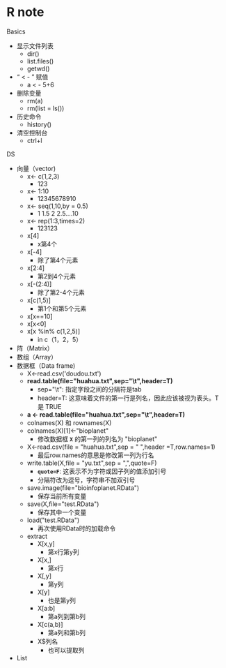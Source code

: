 # R note

Basics 

- 显示文件列表
    - dir()
    - list.files()
    - getwd()
- “ < - ” 赋值
    - a < - 5+6
- 删除变量
    - rm(a)
    - rm(list = ls())
- 历史命令
    - history()
- 清空控制台
    - ctrl+l

DS

- 向量（vector)
    - x<- c(1,2,3)
        - 123
    - x<- 1:10
        - 12345678910
    - x<- seq(1,10,by = 0.5)
        - 1 1.5 2 2.5….10
    - x<- rep(1:3,times=2)
        - 123123
    - x[4]
        - x第4个
    - x[-4]
        - 除了第4个元素
    - x[2:4]
        - 第2到4个元素
    - x[-(2:4)]
        - 除了第2-4个元素
    - x[c(1,5)]
        - 第1个和第5个元素
    - x[x==10]
    - x[x<0]
    - x[x %in% c(1,2,5)]
        - in c（1，2，5）
- 阵（Matrix）
- 数组（Array）
- 数据框（Data frame)
    - X<-read.csv('doudou.txt')
    - **read.table(file="huahua.txt",sep="\t",header=T)**
        - sep="\t": 指定字段之间的分隔符是tab
        - header=T: 这意味着文件的第一行是列名，因此应该被视为表头。T 是 TRUE
    - **a <- read.table(file="huahua.txt",sep="\t",header=T)**
    - colnames(X) 和 rownames(X)
    - colnames(X)[1]<-"bioplanet"
        - 修改数据框 **`X`** 的第一列的列名为 "bioplanet"
    - X<-read.csv(file = "huahua.txt",sep = "	",header =T,row.names=1)
        - 最后row.names的意思是修改第一列为行名
    - write.table(X,file = "yu.txt",sep = ",",quote=F)
        - **`quote=F`**: 这表示不为字符或因子列的值添加引号
        - 分隔符改为逗号，字符串不加双引号
    - save.image(file="bioinfoplanet.RData")
        - 保存当前所有变量
    - save(X,file="test.RData")
        - 保存其中一个变量
    - load("test.RData")
        - 再次使用RData时的加载命令
    - extract
        - X[x,y]
            - 第x行第y列
        - X[x,]
            - 第x行
        - X[,y]
            - 第y列
        - X[y]
            - 也是第y列
        - X[a:b]
            - 第a列到第b列
        - X[c(a,b)]
            - 第a列和第b列
        - X$列名
            - 也可以提取列
- List
